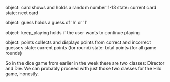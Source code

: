 object: card
shows and holds a random number 1-13
state: current card
state: next card

object: guess
holds a guess of 'h' or 'l'

object: keep_playing
holds if the user wants to continue playing

object: points
collects and displays points from correct and incorrect guesses
state: current points (for round)
state: total points (for all game rounds)

So in the dice game from earlier in the week there are two classes: Director and Die. We can probably proceed with just those two classes for the Hilo game, honestly.
